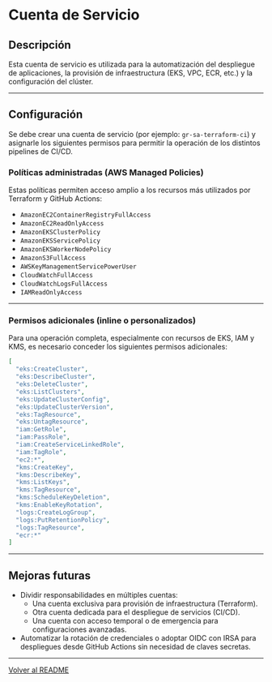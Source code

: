 # Cuenta de Servicio

## Descripción  
Esta cuenta de servicio es utilizada para la automatización del despliegue de aplicaciones, la provisión de infraestructura (EKS, VPC, ECR, etc.) y la configuración del clúster.

---

## Configuración

Se debe crear una cuenta de servicio (por ejemplo: `gr-sa-terraform-ci`) y asignarle los siguientes permisos para permitir la operación de los distintos pipelines de CI/CD.

### Políticas administradas (AWS Managed Policies)

Estas políticas permiten acceso amplio a los recursos más utilizados por Terraform y GitHub Actions:

- `AmazonEC2ContainerRegistryFullAccess`
- `AmazonEC2ReadOnlyAccess`
- `AmazonEKSClusterPolicy`
- `AmazonEKSServicePolicy`
- `AmazonEKSWorkerNodePolicy`
- `AmazonS3FullAccess`
- `AWSKeyManagementServicePowerUser`
- `CloudWatchFullAccess`
- `CloudWatchLogsFullAccess`
- `IAMReadOnlyAccess`

---

### Permisos adicionales (inline o personalizados)

Para una operación completa, especialmente con recursos de EKS, IAM y KMS, es necesario conceder los siguientes permisos adicionales:

```json
[
  "eks:CreateCluster",
  "eks:DescribeCluster",
  "eks:DeleteCluster",
  "eks:ListClusters",
  "eks:UpdateClusterConfig",
  "eks:UpdateClusterVersion",
  "eks:TagResource",
  "eks:UntagResource",
  "iam:GetRole",
  "iam:PassRole",
  "iam:CreateServiceLinkedRole",
  "iam:TagRole",
  "ec2:*",
  "kms:CreateKey",
  "kms:DescribeKey",
  "kms:ListKeys",
  "kms:TagResource",
  "kms:ScheduleKeyDeletion",
  "kms:EnableKeyRotation",
  "logs:CreateLogGroup",
  "logs:PutRetentionPolicy",
  "logs:TagResource",
  "ecr:*"
]
```
---

## Mejoras futuras
- Dividir responsabilidades en múltiples cuentas:
    - Una cuenta exclusiva para provisión de infraestructura (Terraform).
    - Otra cuenta dedicada para el despliegue de servicios (CI/CD).
    - Una cuenta con acceso temporal o de emergencia para configuraciones avanzadas.
- Automatizar la rotación de credenciales o adoptar OIDC con IRSA para despliegues desde GitHub Actions sin necesidad de claves secretas.

---

[Volver al README](../README.md)
